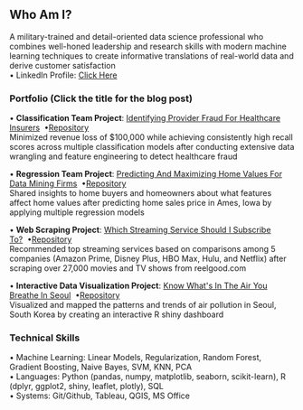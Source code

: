 ## Who Am I?
A military-trained and detail-oriented data science professional who combines well-honed leadership and research skills with modern machine learning techniques to create informative translations of real-world data and derive customer satisfaction<br>
• LinkedIn Profile: <a href=https://www.linkedin.com/in/ryanhpark>Click Here</a>
### Portfolio (Click the title for the blog post)

• <b>Classification Team Project</b>: <a href=https://nycdatascience.com/blog/student-works/capstone/identifying-provider-fraud-for-healthcare-insurers/>Identifying Provider Fraud For Healthcare Insurers</a>&nbsp;&nbsp;•<a href=https://github.com/ryanhpark/HealthcareFraud_Classification>Repository</a><br>
Minimized revenue loss of $100,000 while achieving consistently high recall scores across multiple classification models after conducting extensive data wrangling and feature engineering to detect healthcare fraud<br>

• <b>Regression Team Project</b>: <a href=https://nycdatascience.com/blog/student-works/machine-learning/predicting-and-maximizing-home-values-for-data-mining-firms/>Predicting And Maximizing Home Values For Data Mining Firms</a>&nbsp;&nbsp;•<a href=https://github.com/ryanhpark/HousingPricePrediction_Regression>Repository</a><br>
Shared insights to home buyers and homeowners about what features affect home values after predicting home sales price in Ames, Iowa by applying multiple regression models<br>

• <b>Web Scraping Project</b>: <a href=https://nycdatascience.com/blog/student-works/which-streaming-service-should-i-subscribe-to/>Which Streaming Service Should I Subscribe To?</a>&nbsp;&nbsp;•<a href=https://github.com/ryanhpark/Streaming_Sites_Web_Scraping>Repository</a><br>
Recommended top streaming services based on comparisons among 5 companies (Amazon Prime, Disney Plus, HBO Max, Hulu, and Netflix) after scraping over 27,000 movies and TV shows from reelgood.com<br>

• <b>Interactive Data Visualization Project</b>: <a href=https://nycdatascience.com/blog/r/know-whats-in-the-air-you-breathe-in-seoul/>Know What's In The Air You Breathe In Seoul</a>&nbsp;&nbsp;•<a href=https://github.com/ryanhpark/Seoul_Air_Pollution_Shiny>Repository</a><br>
Visualized and mapped the patterns and trends of air pollution in Seoul, South Korea by creating an interactive R shiny dashboard<br>



### Technical Skills
• Machine Learning: Linear Models, Regularization, Random Forest, Gradient Boosting, Naive Bayes, SVM, KNN, PCA<br>
• Languages: Python (pandas, numpy, matplotlib, seaborn, scikit-learn), R (dplyr, ggplot2, shiny, leaflet, plotly), SQL<br>
• Systems: Git/Github, Tableau, QGIS, MS Office<br>
